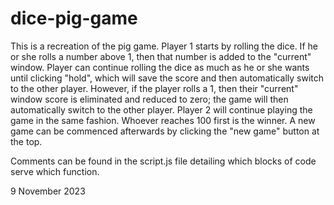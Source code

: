 # dice-pig-game

This is a recreation of the pig game. Player 1 starts by rolling the dice. If he or she rolls a number above 1,
then that number is added to the "current" window. Player can continue rolling the dice as much as he or she wants until clicking
"hold", which will save the score and then automatically switch to the other player. However, if the player rolls a 1, then their "current" window score is eliminated and reduced to zero; the game will then automatically switch to the other player. Player 2 will continue playing the game in the same fashion. Whoever reaches 100 first is the winner. A new game can be commenced afterwards by clicking the "new game" button at the top.

Comments can be found in the script.js file detailing which blocks of code serve which function.

9 November 2023
